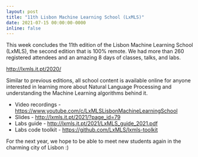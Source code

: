 ```yaml
---
layout: post
title: "11th Lisbon Machine Learning School (LxMLS)"
date: 2021-07-15 00:00:00-0000
inline: false
---
```


This week concludes the 11th edition of the Lisbon Machine Learning School (LxMLS), the second edition that is 100% remote. We had more than 260 registered attendees and an amazing 8 days of classes, talks, and labs.

<a href='http://lxmls.it.pt/2020/'>http://lxmls.it.pt/2020/</a>

Similar to previous editions, all school content is available online for anyone interested in learning more about Natural Language Processing and understanding the Machine Learning algorithms behind it.

<ul>
<li>Video recordings - <a href='https://www.youtube.com/c/LxMLSLisbonMachineLearningSchool'>https://www.youtube.com/c/LxMLSLisbonMachineLearningSchool</a></li>
<li>Slides - <a href='http://lxmls.it.pt/2021/?page_id=79'>http://lxmls.it.pt/2021/?page_id=79</a></li>
<li>Labs guide - <a href='http://lxmls.it.pt/2021/LxMLS_guide_2021.pdf'>http://lxmls.it.pt/2021/LxMLS_guide_2021.pdf</a></li>
<li>Labs code toolkit - <a href='https://github.com/LxMLS/lxmls-toolkit'>https://github.com/LxMLS/lxmls-toolkit</a> </li>
</ul>

For the next year, we hope to be able to meet new students again in the charming city of Lisbon :)